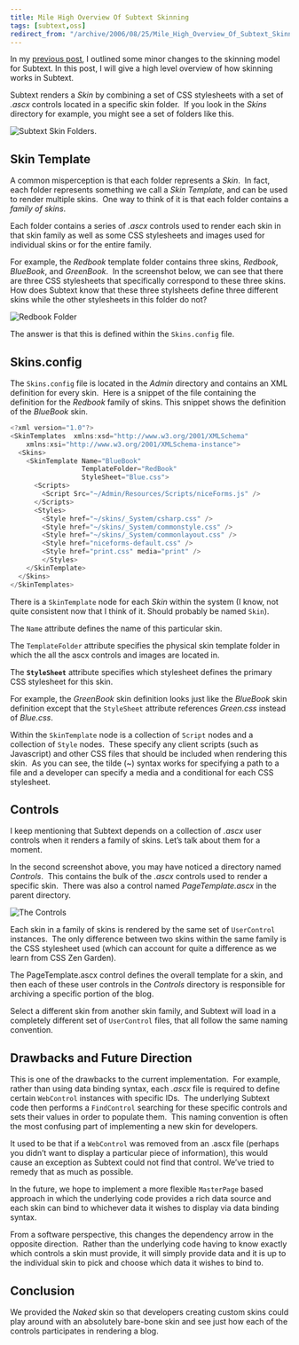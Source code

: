 ```yaml
---
title: Mile High Overview Of Subtext Skinning
tags: [subtext,oss]
redirect_from: "/archive/2006/08/25/Mile_High_Overview_Of_Subtext_Skinning.aspx/"
---
```


In my [previous
post](https://haacked.com/archive/2006/08/26/Subtext_Skinning_Changes.aspx "Subtext Skinning Changes"),
I outlined some minor changes to the skinning model for Subtext. In this
post, I will give a high level overview of how skinning works in
Subtext.

Subtext renders a *Skin* by combining a set of CSS stylesheets with a
set of *.ascx* controls located in a specific skin folder.  If you look
in the *Skins* directory for example, you might see a set of folders
like this.

![Subtext Skin
Folders.](https://haacked.com/images/haacked_com/WindowsLiveWriter/790894a9b369_B541/SubtextSkinFolders4.png)

Skin Template
-------------

A common misperception is that each folder represents a *Skin*.  In
fact, each folder represents something we call a *Skin Template*, and
can be used to render multiple skins.  One way to think of it is that
each folder contains a *family of skins*.

Each folder contains a series of *.ascx* controls used to render each
skin in that skin family as well as some CSS stylesheets and images used
for individual skins or for the entire family.

For example, the *Redbook* template folder contains three skins,
*Redbook*, *BlueBook*, and *GreenBook*.  In the screenshot below, we can
see that there are three CSS stylesheets that specifically correspond to
these three skins.  How does Subtext know that these three stylsheets
define three different skins while the other stylesheets in this folder
do not?

![Redbook
Folder](https://haacked.com/images/haacked_com/WindowsLiveWriter/790894a9b369_B541/redbook.png)

The answer is that this is defined within the `Skins.config` file.

Skins.config
------------

The `Skins.config` file is located in the *Admin* directory and contains
an XML definition for every skin.  Here is a snippet of the file
containing the definition for the *Redbook* family of skins. This
snippet shows the definition of the *BlueBook* skin.

```csharp
<?xml version="1.0"?>
<SkinTemplates  xmlns:xsd="http://www.w3.org/2001/XMLSchema" 
    xmlns:xsi="http://www.w3.org/2001/XMLSchema-instance">
  <Skins>
    <SkinTemplate Name="BlueBook" 
                  TemplateFolder="RedBook" 
                  StyleSheet="Blue.css">
      <Scripts>
        <Script Src="~/Admin/Resources/Scripts/niceForms.js" />
      </Scripts>
      <Styles>
        <Style href="~/skins/_System/csharp.css" />
        <Style href="~/skins/_System/commonstyle.css" />
        <Style href="~/skins/_System/commonlayout.css" />
        <Style href="niceforms-default.css" />
        <Style href="print.css" media="print" />
        </Styles>
    </SkinTemplate>
  </Skins>
</SkinTemplates>
```

There is a `SkinTemplate` node for each *Skin* within the system (I
know, not quite consistent now that I think of it. Should probably be
named `Skin`). 

The `Name` attribute defines the name of this particular skin. 

The `TemplateFolder` attribute specifies the physical skin template
folder in which the all the ascx controls and images are located in. 

The **`StyleSheet`** attribute specifies which stylesheet defines the
primary CSS stylesheet for this skin. 

For example, the *GreenBook* skin definition looks just like the
*BlueBook* skin definition except that the `StyleSheet` attribute
references *Green.css* instead of *Blue.css*.

Within the `SkinTemplate` node is a collection of `Script` nodes and a
collection of `Style` nodes.  These specify any client scripts (such as
Javascript) and other CSS files that should be included when rendering
this skin.  As you can see, the tilde (\~) syntax works for specifying a
path to a file and a developer can specify a media and a conditional for
each CSS stylesheet.

Controls
--------

I keep mentioning that Subtext depends on a collection of *.ascx* user
controls when it renders a family of skins. Let’s talk about them for a
moment. 

In the second screenshot above, you may have noticed a directory named
*Controls*.  This contains the bulk of the *.ascx* controls used to
render a specific skin.  There was also a control named
*PageTemplate.ascx* in the parent directory.

![The
Controls](https://haacked.com/images/haacked_com/WindowsLiveWriter/790894a9b369_B541/SNAG00234.png)

Each skin in a family of skins is rendered by the same set of
`UserControl` instances.  The only difference between two skins within
the same family is the CSS stylesheet used (which can account for quite
a difference as we learn from CSS Zen Garden).

The PageTemplate.ascx control defines the overall template for a skin,
and then each of these user controls in the *Controls* directory is
responsible for archiving a specific portion of the blog.

Select a different skin from another skin family, and Subtext will load
in a completely different set of `UserControl` files, that all follow
the same naming convention.

Drawbacks and Future Direction
------------------------------

This is one of the drawbacks to the current implementation.  For
example, rather than using data binding syntax, each *.ascx* file is
required to define certain `WebControl` instances with specific IDs. 
The underlying Subtext code then performs a `FindControl` searching for
these specific controls and sets their values in order to populate
them.  This naming convention is often the most confusing part of
implementing a new skin for developers.

It used to be that if a `WebControl` was removed from an .ascx file
(perhaps you didn’t want to display a particular piece of information),
this would cause an exception as Subtext could not find that control.
We’ve tried to remedy that as much as possible.

In the future, we hope to implement a more flexible `MasterPage` based
approach in which the underlying code provides a rich data source and
each skin can bind to whichever data it wishes to display via data
binding syntax.

From a software perspective, this changes the dependency arrow in the
opposite direction.  Rather than the underlying code having to know
exactly which controls a skin must provide, it will simply provide data
and it is up to the individual skin to pick and choose which data it
wishes to bind to.

Conclusion
----------

We provided the *Naked* skin so that developers creating custom skins
could play around with an absolutely bare-bone skin and see just how
each of the controls participates in rendering a blog.

